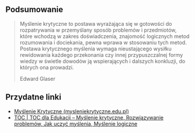 ## Podsumowanie
> Myślenie krytyczne to postawa wyrażająca się w gotowości do rozpatrywania w przemyślany sposób problemów i przedmiotów, które wchodzą w zakres doświadczenia, znajomość logicznych metod rozumowania i dociekania, pewna wprawa w stosowaniu tych metod. Postawa krytycznego myślenia wymaga nieustającego wysiłku rewidowania każdego przekonania czy innej przypuszczalnej formy wiedzy w świetle dowodów ją wspierających i dalszych konkluzji, do których ona prowadzi.
> 
> Edward Glaser

## Przydatne linki
- [Myślenie Krytyczne (mysleniekrytyczne.edu.pl)](https://mysleniekrytyczne.edu.pl/)
- [TOC | TOC dla Edukacji – Myślenie krytyczne, Rozwiązywanie problemów, Jak uczyć myślenia, Myślenie logiczne](https://www.toc.edu.pl/narzedzia-krytycznego-myslenia/toc/)